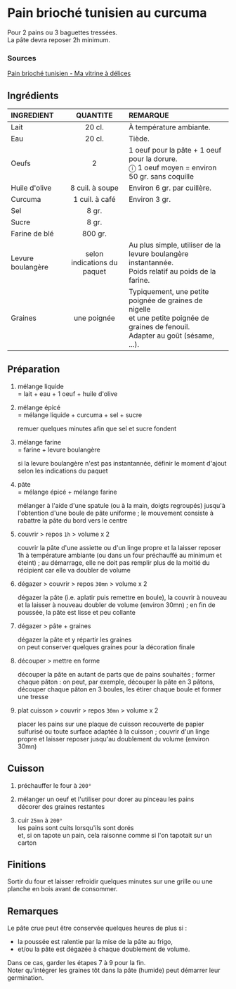 # Pain brioché tunisien au curcuma

Pour 2 pains ou 3 baguettes tressées.  
La pâte devra reposer 2h minimum.


### Sources

[Pain brioché tunisien - Ma vitrine à délices](http://mavitrineadelices.over-blog.com/2015/06/pain-brioche-tunisien.html)

## Ingrédients

<table>
    <thead>
        <tr>
            <th align="left">INGREDIENT</th>
            <th align="center">QUANTITE</th>
            <th align="left">REMARQUE</th>
        </tr>
    </thead>
    <tbody>
        <tr>
            <td>Lait</td>
            <td align="center">20 cl.</td>
            <td align="left">À température ambiante.</td>
        </tr>
        <tr>
            <td>Eau</td>
            <td align="center">20 cl.</td>
            <td align="left">Tiède.</td>
        </tr>
        <tr>
            <td>Oeufs</td>
            <td align="center">2</td>
            <td align="left">
                1 oeuf pour la pâte + 1 oeuf pour la dorure.
                </br>ⓘ 1 oeuf moyen = environ 50 gr. sans coquille
            </td>
        </tr>
       <tr>
            <td>Huile d'olive</td>
            <td align="center">8 cuil. à soupe</td>
            <td align="left">Environ 6 gr. par cuillère.</td>
        </tr>
        <tr>
            <td>Curcuma</td>
            <td align="center">1 cuil. à café</td>
            <td align="left">Environ 3 gr.</td>
        </tr>
       <tr>
            <td>Sel</td>
            <td align="center">8 gr.</td>
            <td align="left"></td>
        </tr>
        <tr>
            <td>Sucre</td>
            <td align="center">8 gr.</td>
            <td align="left"></td>
        </tr>
        <tr>
            <td>Farine de blé</td>
            <td align="center">800 gr.</td>
            <td align="left"></td>
        </tr>
        <tr>
            <td>Levure boulangère</td>
            <td align="center">selon indications du paquet</td>
            <td align="left">
                Au plus simple, utiliser de la levure boulangère instantannée. 
                </br>Poids relatif au poids de la farine.
            </td>
        </tr>
        <tr>
            <td>Graines</td>
            <td align="center">
                une poignée
            </td>
            <td align="left">
                Typiquement, une petite poignée de graines de nigelle
                </br>et une petite poignée de graines de fenouil.
                </br>Adapter au goût (sésame, ...).
            </td>
        </tr>
    </tbody>
</table>


## Préparation

1. mélange liquide   
   = lait + eau + 1 oeuf + huile d'olive

2. mélange épicé   
   = mélange liquide + curcuma + sel + sucre 
   
   remuer quelques minutes afin que sel et sucre fondent

3. mélange farine  
   = farine + levure boulangère
   
   si la levure boulangère n'est pas instantannée, définir le moment d'ajout selon les indications du paquet

4. pâte   
   = mélange épicé + mélange farine
  
   mélanger à l'aide d'une spatule (ou à la main, doigts regroupés) jusqu'à l'obtention d'une boule de pâte uniforme ; le mouvement consiste à rabattre la pâte du bord vers le centre

5. couvrir > repos `1h` > volume x 2
   
   couvrir la pâte d'une assiette ou d'un linge propre et la laisser reposer 1h à température ambiante (ou dans un four préchauffé au minimum et éteint) ; au démarrage, elle ne doit pas remplir plus de la moitié du récipient car elle va doubler de volume

6. dégazer > couvrir > repos `30mn` > volume x 2
 
   dégazer la pâte (i.e. aplatir puis remettre en boule), la couvrir à nouveau et la laisser à nouveau doubler de volume (environ 30mn) ; en fin de poussée, la pâte est lisse et peu collante

7. dégazer > pâte + graines
   
   dégazer la pâte et y répartir les graines  
   on peut conserver quelques graines pour la décoration finale
 
8. découper > mettre en forme

   découper la pâte en autant de parts que de pains souhaités ; former chaque pâton : on peut,  par exemple, découper la pâte en 3 pâtons, découper chaque pâton en 3 boules, les étirer chaque boule et former une tresse

9.  plat cuisson > couvrir > repos `30mn` > volume x 2  
    
    placer les pains sur une plaque de cuisson recouverte de papier sulfurisé ou toute surface adaptée à la cuisson ; couvrir d'un linge propre et laisser reposer jusqu'au doublement du volume (environ 30mn)


## Cuisson

1. préchauffer le four à `200°`

2. mélanger un oeuf et l'utiliser pour dorer au pinceau les pains  
   décorer des graines restantes

3. cuir `25mn` à `200°`  
   les pains sont cuits lorsqu'ils sont dorés  
   et, si on tapote un pain, cela raisonne comme si l'on tapotait sur un carton


## Finitions

Sortir du four et laisser refroidir quelques minutes sur une grille ou une planche en bois avant de consommer.


## Remarques

Le pâte crue peut être conservée quelques heures de plus si :
* la poussée est ralentie par la mise de la pâte au frigo,
* et/ou la pâte est dégazée à chaque doublement de volume.

Dans ce cas, garder les étapes 7 à 9 pour la fin.  
Noter qu'intégrer les graines tôt dans la pâte (humide) peut démarrer leur germination.
